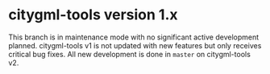# citygml-tools version 1.x
This branch is in maintenance mode with no significant active development planned. citygml-tools v1 is not
updated with new features but only receives critical bug fixes. All new development is done in `master` on
citygml-tools v2.